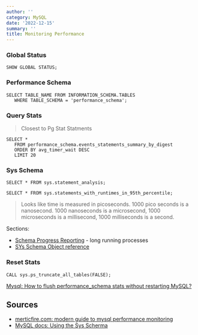 ```yaml
---
author: ''
category: MySQL
date: '2022-12-15'
summary: ''
title: Monitoring Performance
---
```


### Global Status

    SHOW GLOBAL STATUS;
    
### Performance Schema

    SELECT TABLE_NAME FROM INFORMATION_SCHEMA.TABLES
       WHERE TABLE_SCHEMA = 'performance_schema';

### Query Stats

> Closest to Pg Stat Statments

    SELECT *
       FROM performance_schema.events_statements_summary_by_digest
       ORDER BY avg_timer_wait DESC
       LIMIT 20

### Sys Schema

    SELECT * FROM sys.statement_analysis;

    SELECT * FROM sys.statements_with_runtimes_in_95th_percentile;

> Looks like time is measured in picoseconds. 1000 pico seconds is a nanosecond. 1000 nanoseconds is a microsecond, 1000 microseconds is a millisecond, 1000 milliseconds is a second.

Sections:

* [Schema Progress Reporting](https://dev.mysql.com/doc/refman/8.0/en/sys-schema-progress-reporting.html) - long running processes
* [SYs Schema Object reference](https://dev.mysql.com/doc/refman/8.0/en/sys-schema-object-index.html)

### Reset Stats

    CALL sys.ps_truncate_all_tables(FALSE);

[Mysql: How to flush performance_schema stats without restarting MySQL?](https://stackoverflow.com/questions/42758188/how-to-flush-performance-schema-stats-without-restarting-mysql)

## Sources

* [merticfire.com: modern guide to mysql performance monitoring](https://www.metricfire.com/blog/a-modern-guide-to-mysql-performance-monitoring/)
* [MySQL docs: Using the Sys Scherma](https://dev.mysql.com/doc/refman/8.0/en/sys-schema-usage.html)